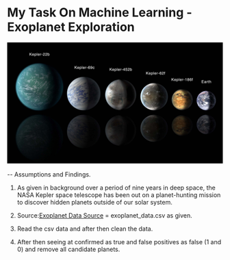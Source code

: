# My Task On Machine Learning  - Exoplanet Exploration

![exoplanets.jpg](Images/exoplanets.jpg)

-- Assumptions and Findings.

1) As given in background over a period of nine years in deep space, 
the NASA Kepler space telescope has been out on a planet-hunting mission to discover hidden planets outside of our solar system.

2) Source:[Exoplanet Data Source](https://www.kaggle.com/nasa/kepler-exoplanet-search-results) = exoplanet_data.csv as given.

3) Read the csv data and after then clean the data.

4) After then seeing  at confirmed as true and false positives as false (1 and 0) and remove all candidate planets.
